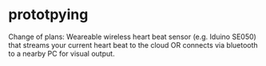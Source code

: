 # prototpying

Change of plans:
Weareable wireless heart beat sensor (e.g. Iduino SE050) that streams your current heart beat to the cloud OR connects via bluetooth to a nearby PC for visual output.
